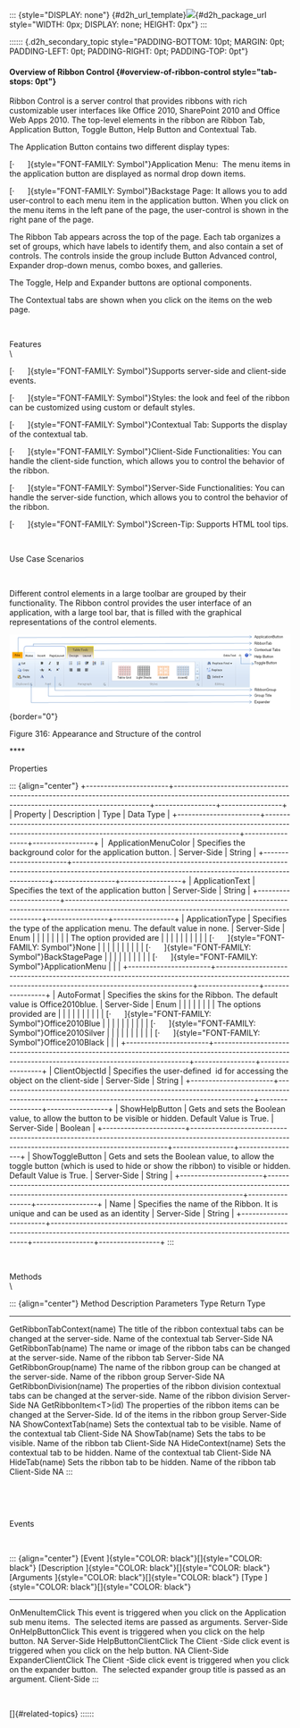 ::: {style="DISPLAY: none"}
[](ms-xhelp:///?Id=d2h_url_template){#d2h_url_template}![](!package_url!){#d2h_package_url style="WIDTH: 0px; DISPLAY: none; HEIGHT: 0px"}
:::

:::::: {.d2h_secondary_topic style="PADDING-BOTTOM: 10pt; MARGIN: 0pt; PADDING-LEFT: 0pt; PADDING-RIGHT: 0pt; PADDING-TOP: 0pt"}
#### Overview of Ribbon Control {#overview-of-ribbon-control style="tab-stops: 0pt"}

Ribbon Control is a server control that provides ribbons with rich customizable user interfaces like Office 2010, SharePoint 2010 and Office Web Apps 2010. The top-level elements in the ribbon are Ribbon Tab, Application Button, Toggle Button, Help Button and Contextual Tab.

The Application Button contains two different display types:

[·      ]{style="FONT-FAMILY: Symbol"}Application Menu:  The menu items in the application button are displayed as normal drop down items. 

[·      ]{style="FONT-FAMILY: Symbol"}Backstage Page: It allows you to add user-control to each menu item in the application button. When you click on the menu items in the left pane of the page, the user-control is shown in the right pane of the page.

The Ribbon Tab appears across the top of the page. Each tab organizes a set of groups, which have labels to identify them, and also contain a set of controls. The controls inside the group include Button Advanced control, Expander drop-down menus, combo boxes, and galleries.

The Toggle, Help and Expander buttons are optional components.

The Contextual tabs are shown when you click on the items on the web page.

 

Features\
\

[·      ]{style="FONT-FAMILY: Symbol"}Supports server-side and client-side events.

[·      ]{style="FONT-FAMILY: Symbol"}Styles: the look and feel of the ribbon can be customized using custom or default styles.

[·      ]{style="FONT-FAMILY: Symbol"}Contextual Tab: Supports the display of the contextual tab.

[·      ]{style="FONT-FAMILY: Symbol"}Client-Side Functionalities: You can handle the client-side function, which allows you to control the behavior of the ribbon.

[·      ]{style="FONT-FAMILY: Symbol"}Server-Side Functionalities: You can handle the server-side function, which allows you to control the behavior of the ribbon.

[·      ]{style="FONT-FAMILY: Symbol"}Screen-Tip: Supports HTML tool tips.

 

Use Case Scenarios

 

Different control elements in a large toolbar are grouped by their functionality. The Ribbon control provides the user interface of an application, with a large tool bar, that is filled with the graphical representations of the control elements.

![Description: C:\\Documents and Settings\\vigneshtr\\Desktop\\UGimage\\Ribbonfi.png](ImagesExt/image72_438.png){border="0"}

Figure 316: Appearance and Structure of the control

**** 

Properties

::: {align="center"}
+-----------------------+-----------------------------------------------------------------------------------------------------------------------------------------------------+-----------------+-----------------+
| Property              | Description                                                                                                                                         | Type            | Data Type       |
+-----------------------+-----------------------------------------------------------------------------------------------------------------------------------------------------+-----------------+-----------------+
|  ApplicationMenuColor | Specifies the background color for the application button.                                                                                          | Server-Side     | String          |
+-----------------------+-----------------------------------------------------------------------------------------------------------------------------------------------------+-----------------+-----------------+
| ApplicationText       | Specifies the text of the application button                                                                                                        | Server-Side     | String          |
+-----------------------+-----------------------------------------------------------------------------------------------------------------------------------------------------+-----------------+-----------------+
| ApplicationType       | Specifies the type of the application menu. The default value in none.                                                                              | Server-Side     | Enum            |
|                       |                                                                                                                                                     |                 |                 |
|                       | The option provided are                                                                                                                             |                 |                 |
|                       |                                                                                                                                                     |                 |                 |
|                       | [·      ]{style="FONT-FAMILY: Symbol"}None                                                                                                          |                 |                 |
|                       |                                                                                                                                                     |                 |                 |
|                       | [·      ]{style="FONT-FAMILY: Symbol"}BackStagePage                                                                                                 |                 |                 |
|                       |                                                                                                                                                     |                 |                 |
|                       | [·      ]{style="FONT-FAMILY: Symbol"}ApplicationMenu                                                                                               |                 |                 |
+-----------------------+-----------------------------------------------------------------------------------------------------------------------------------------------------+-----------------+-----------------+
| AutoFormat            | Specifies the skins for the Ribbon. The default value is Office2010blue.                                                                            | Server-Side     | Enum            |
|                       |                                                                                                                                                     |                 |                 |
|                       | The options provided are                                                                                                                            |                 |                 |
|                       |                                                                                                                                                     |                 |                 |
|                       | [·      ]{style="FONT-FAMILY: Symbol"}Office2010Blue                                                                                                |                 |                 |
|                       |                                                                                                                                                     |                 |                 |
|                       | [·      ]{style="FONT-FAMILY: Symbol"}Office2010Silver                                                                                              |                 |                 |
|                       |                                                                                                                                                     |                 |                 |
|                       | [·      ]{style="FONT-FAMILY: Symbol"}Office2010Black                                                                                               |                 |                 |
+-----------------------+-----------------------------------------------------------------------------------------------------------------------------------------------------+-----------------+-----------------+
| ClientObjectId        | Specifies the user-defined  id for accessing the object on the client-side                                                                          | Server-Side     | String          |
+-----------------------+-----------------------------------------------------------------------------------------------------------------------------------------------------+-----------------+-----------------+
| ShowHelpButton        | Gets and sets the Boolean value, to allow the button to be visible or hidden. Default Value is True.                                                | Server-Side     | Boolean         |
+-----------------------+-----------------------------------------------------------------------------------------------------------------------------------------------------+-----------------+-----------------+
| ShowToggleButton      | Gets and sets the Boolean value, to allow the toggle button (which is used to hide or show the ribbon) to visible or hidden. Default Value is True. | Server-Side     | String          |
+-----------------------+-----------------------------------------------------------------------------------------------------------------------------------------------------+-----------------+-----------------+
| Name                  | Specifies the name of the Ribbon. It is  unique and can be used as an identity                                                                      | Server-Side     | String          |
+-----------------------+-----------------------------------------------------------------------------------------------------------------------------------------------------+-----------------+-----------------+
:::

 

Methods\
\

::: {align="center"}
  Method                      Description                                                                                Parameters                            Type          Return Type
  --------------------------- ------------------------------------------------------------------------------------------ ------------------------------------- ------------- -------------
  GetRibbonTabContext(name)   The title of the ribbon contextual tabs can be changed at the server-side.                 Name of the contextual tab            Server-Side   NA
  GetRibbonTab(name)          The name or image of the ribbon tabs can be changed at the server-side.                    Name of the ribbon tab                Server-Side   NA
  GetRibbonGroup(name)        The name of the ribbon group can be changed at the server-side.                            Name of the ribbon group              Server-Side   NA
  GetRibbonDivision(name)     The properties of the ribbon division contextual tabs can be changed at the server-side.   Name of the ribbon division           Server-Side   NA
  GetRibbonItem\<T\>(id)      The properties of the ribbon items can be changed at the Server-Side.                      Id of the items in the ribbon group   Server-Side   NA
  ShowContextTab(name)        Sets the contextual tab to be visible.                                                     Name of the contextual tab            Client-Side   NA
  ShowTab(name)               Sets the tabs to be visible.                                                               Name of the ribbon tab                Client-Side   NA
  HideContext(name)           Sets the contextual tab to be hidden.                                                      Name of the contextual tab            Client-Side   NA
  HideTab(name)               Sets the ribbon tab to be hidden.                                                          Name of the ribbon tab                Client-Side   NA
:::

 

 

Events

 

::: {align="center"}
  [Event ]{style="COLOR: black"}[]{style="COLOR: black"}   [Description ]{style="COLOR: black"}[]{style="COLOR: black"}                        [Arguments ]{style="COLOR: black"}[]{style="COLOR: black"}    [Type ]{style="COLOR: black"}[]{style="COLOR: black"}
  -------------------------------------------------------- ----------------------------------------------------------------------------------- ------------------------------------------------------------- -------------------------------------------------------
  OnMenuItemClick                                          This event is triggered when you click on the Application sub menu items.           The selected items are passed as arguments.                   Server-Side
  OnHelpButtonClick                                        This event is triggered when you click on the help button.                          NA                                                            Server-Side
  HelpButtonClientClick                                    The Client -Side click event is triggered when you click on the help button.        NA                                                            Client-Side
  ExpanderClientClick                                      The Client -Side click event is triggered when you click on the expander button.    The selected expander group title is passed as an argument.   Client-Side
:::

 

[]{#related-topics}
::::::
